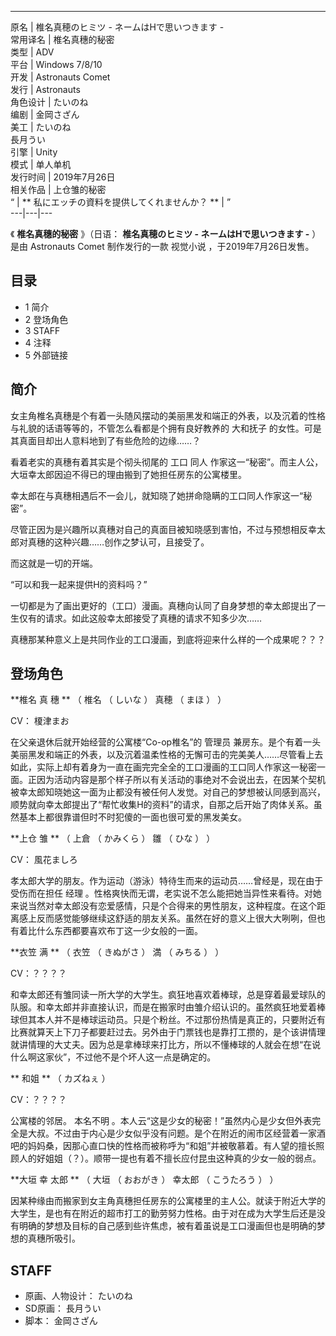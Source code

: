 ---  
原名  |  椎名真穂のヒミツ - ネームはHで思いつきます -   
常用译名  |  椎名真穗的秘密   
类型  |  ADV   
平台  |  Windows 7/8/10   
开发  |  Astronauts Comet   
发行  |  Astronauts   
角色设计  |  たいのね   
编剧  |  金岡さざん   
美工  |  たいのね    
長月うい  
引擎  |  Unity   
模式  |  单人单机   
发行时间  |  2019年7月26日   
相关作品  |  上仓雏的秘密   
“  |  ** 私にエッチの資料を提供してくれませんか？  ** |  ”   
---|---|---  
  
《 **椎名真穗的秘密** 》（日语：  **椎名真穂のヒミツ - ネームはHで思いつきます -** ）是由  Astronauts Comet
制作发行的一款  视觉小说  ，于2019年7月26日发售。

##  目录

  * 1  简介 
  * 2  登场角色 
  * 3  STAFF 
  * 4  注释 
  * 5  外部链接 

##  简介

女主角椎名真穗是个有着一头随风摆动的美丽黑发和端正的外表，以及沉着的性格与礼貌的话语等等的，不管怎么看都是个拥有良好教养的  大和抚子
的女性。可是其真面目却出人意料地到了有些危险的边缘……？

看着老实的真穗有着其实是个彻头彻尾的  工口  同人  作家这一“秘密”。而主人公，大垣幸太郎因迫不得已的理由搬到了她担任房东的公寓楼里。

幸太郎在与真穗相遇后不一会儿，就知晓了她拼命隐瞒的工口同人作家这一“秘密”。

尽管正因为是兴趣所以真穗对自己的真面目被知晓感到害怕，不过与预想相反幸太郎对真穗的这种兴趣……创作之梦认可，且接受了。

而这就是一切的开端。

“可以和我一起来提供H的资料吗？”

一切都是为了画出更好的（工口）漫画。真穗向认同了自身梦想的幸太郎提出了一生仅有的请求。如此这般幸太郎接受了真穗的请求不知多少次……

真穗那某种意义上是共同作业的工口漫画，到底将迎来什么样的一个成果呢？？？

##  登场角色

**椎名 真  穗 ** （  椎名  （  しいな  ）  真穂  （  まほ  ）  ）

CV：  榎津まお

在父亲退休后就开始经营的公寓楼“Co-op椎名”的  管理员
兼房东。是个有着一头美丽黑发和端正的外表，以及沉着温柔性格的无懈可击的完美美人……尽管看上去如此，实际上却有着身为一直在画完完全全的工口漫画的工口同人作家这一秘密一面。正因为活动内容是那个样子所以有关活动的事绝对不会说出去，在因某个契机被幸太郎知晓她这一面为止都没有被任何人发觉。对自己的梦想被认同感到高兴，顺势就向幸太郎提出了“帮忙收集H的资料”的请求，自那之后开始了肉体关系。虽然基本上都很靠谱但时不时犯傻的一面也很可爱的黑发美女。

**上仓 雏  ** （  上倉  （  かみくら  ）  雛  （  ひな  ）  ）

CV：  風花ましろ

孝太郎大学的朋友。作为运动（游泳）特待生而来的运动员……曾经是，现在由于受伤而在担任  经理
。性格爽快而无谓，老实说不怎么能把她当异性来看待。对她来说当然对幸太郎没有恋爱感情，只是个合得来的男性朋友，这种程度。在这个距离感上反而感觉能够继续这舒适的朋友关系。虽然在好的意义上很大大咧咧，但也有着比什么东西都要喜欢布丁这一少女般的一面。

**衣笠 满  ** （  衣笠  （  きぬがさ  ）  満  （  みちる  ）  ）

CV：？？？？

和幸太郎还有雏同读一所大学的大学生。疯狂地喜欢着棒球，总是穿着最爱球队的队服。和幸太郎并非直接认识，而是在搬家时由雏介绍认识的。虽然疯狂地爱着棒球但其本人并不是棒球运动员。只是个粉丝。不过那份热情是真正的，只要附近有比赛就算天上下刀子都要赶过去。另外由于门票钱也是靠打工攒的，是个该讲情理就讲情理的大丈夫。因为总是拿棒球来打比方，所以不懂棒球的人就会在想“在说什么啊这家伙”，不过他不是个坏人这一点是确定的。

** 和姐  ** （  カズねぇ  ）

CV：？？？？

公寓楼的邻居。  本名不明
。本人云“这是少女的秘密！”虽然内心是少女但外表完全是大叔。不过由于内心是少女似乎没有问题。是个在附近的闹市区经营着一家酒吧的妈妈桑，因那心直口快的性格而被称呼为“和姐”并被敬慕着。有人望的擅长照顾人的好姐姐（？）。顺带一提也有着不擅长应付昆虫这种真的少女一般的弱点。

**大垣 幸  太郎 ** （  大垣  （  おおがき  ）  幸太郎  （  こうたろう  ）  ）

因某种缘由而搬家到女主角真穗担任房东的公寓楼里的主人公。就读于附近大学的大学生，是也有在附近的超市打工的勤劳努力性格。由于对在成为大学生后还是没有明确的梦想及目标的自己感到些许焦虑，被有着虽说是工口漫画但也是明确的梦想的真穗所吸引。

##  STAFF

  * 原画、人物设计：  たいのね 
  * SD原画：  長月うい 
  * 脚本：  金岡さざん 